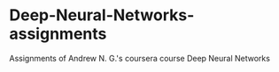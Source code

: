 # Deep-Neural-Networks-assignments
Assignments of Andrew N. G.'s  coursera course Deep  Neural Networks
